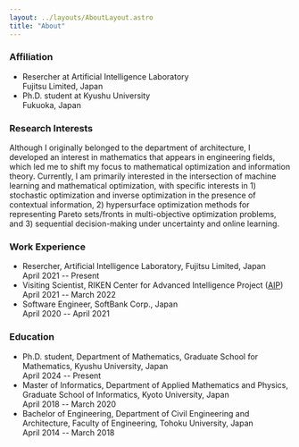 ```yaml
---
layout: ../layouts/AboutLayout.astro
title: "About"
---
```


### Affiliation

- Resercher at Artificial Intelligence Laboratory<br> Fujitsu Limited, Japan
- Ph.D. student at Kyushu University<br> Fukuoka, Japan

### Research Interests

Although I originally belonged to the department of architecture, I developed an interest in mathematics that appears in engineering fields, which led me to shift my focus to mathematical optimization and information theory. Currently, I am primarily interested in the intersection of machine learning and mathematical optimization, with specific interests in 1) stochastic optimization and inverse optimization in the presence of contextual information, 2) hypersurface optimization methods for representing Pareto sets/fronts in multi-objective optimization problems, and 3) sequential decision-making under uncertainty and online learning.

### Work Experience

- Resercher, Artificial Intelligence Laboratory, Fujitsu Limited, Japan <br> April 2021 -- Present
- Visiting Scientist, RIKEN Center for Advanced Intelligence Project ([AIP](https://www.riken.jp/en/research/labs/aip/)) <br> April 2021 -- March 2022
- Software Engineer, SoftBank Corp., Japan <br> April 2020 -- April 2021

### Education

- Ph.D. student, Department of Mathematics, Graduate School for Mathematics, Kyushu University, Japan <br> April 2024 -- Present
- Master of Informatics, Department of Applied Mathematics and Physics, Graduate School of Informatics, Kyoto University, Japan <br> April 2018 -- March 2020
- Bachelor of Engineering, Department of Civil Engineering and Architecture, Faculty of Engineering, Tohoku University, Japan <br> April 2014 -- March 2018